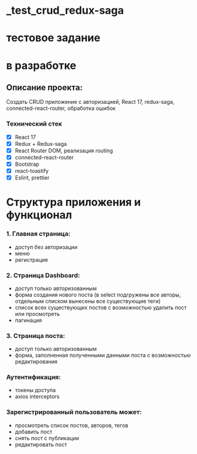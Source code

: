 # **\_test_crud_redux-saga**

# тестовое задание

# в разработке

## Описание проекта:

Создать CRUD приложение с авторизацией, React 17, redux-saga, connected-react-router, обработка ошибок

### Технический стек

- [x] React 17
- [x] Redux + Redux-saga
- [x] React Router DOM, реализация routing
- [x] connected-react-router
- [x] Bootstrap
- [x] react-toastify
- [x] Eslint, prettier

# Структура приложения и функционал

### 1. Главная страница:

- доступ без авторизации
- меню
- регистрация

### 2. Страница Dashboard:

- доступ только авторизованным
- форма создания нового поста (в select подгружены все авторы, отдельным списком вынесены все существующие теги)
- список всех существующих постов с возможностью удалить пост или просмотреть
- пагинация

### 3. Страница поста:

- доступ только авторизованным
- форма, заполненная полученными данными поста с возможностью редактирования

### Аутентификация:

- токены доступа
- axios interceptors

### Зарегистрированный пользователь может:

- просмотреть список постов, авторов, тегов
- добавить пост
- снять пост с публикации
- редактировать пост

